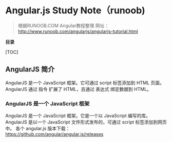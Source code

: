 # Angular.js Study Note（runoob)

>根据RUNOOB.COM Angular教程整理
>网址：http://www.runoob.com/angularjs/angularjs-tutorial.html

**目录**

[TOC]

## AngularJS 简介

AngularJS 是一个 JavaScript 框架。它可通过 script 标签添加到 HTML 页面。
AngularJS 通过 指令 扩展了 HTML，且通过 表达式 绑定数据到 HTML。

### AngularJS 是一个 JavaScript 框架
AngularJS 是一个 JavaScript 框架。它是一个以 JavaScript 编写的库。
AngularJS 是以一个 JavaScript 文件形式发布的，可通过 script 标签添加到网页中。
各个 angular.js 版本下载： https://github.com/angular/angular.js/releases




